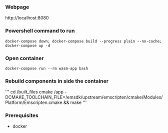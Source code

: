 ### Webpage
http://localhost:8080

### Powershell command to run
`docker-compose down; docker-compose build --progress plain --no-cache; docker-compose up -d`

### Open container
`docker-compose run --rm wasm-app bash`

### Rebuild components in side the container
'''
cd /built_files
cmake /app -DCMAKE_TOOLCHAIN_FILE=/emsdk/upstream/emscripten/cmake/Modules/Platform/Emscripten.cmake && make
'''


### Prerequisites 
- docker
